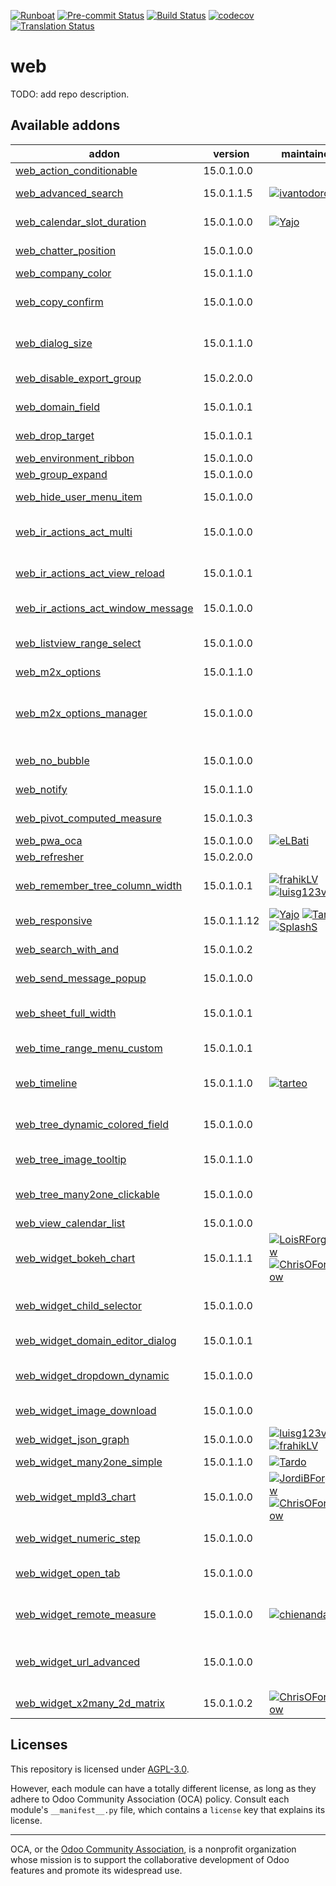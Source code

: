 
[![Runboat](https://img.shields.io/badge/runboat-Try%20me-875A7B.png)](https://runboat.odoo-community.org/builds?repo=OCA/web&target_branch=15.0)
[![Pre-commit Status](https://github.com/OCA/web/actions/workflows/pre-commit.yml/badge.svg?branch=15.0)](https://github.com/OCA/web/actions/workflows/pre-commit.yml?query=branch%3A15.0)
[![Build Status](https://github.com/OCA/web/actions/workflows/test.yml/badge.svg?branch=15.0)](https://github.com/OCA/web/actions/workflows/test.yml?query=branch%3A15.0)
[![codecov](https://codecov.io/gh/OCA/web/branch/15.0/graph/badge.svg)](https://codecov.io/gh/OCA/web)
[![Translation Status](https://translation.odoo-community.org/widgets/web-15-0/-/svg-badge.svg)](https://translation.odoo-community.org/engage/web-15-0/?utm_source=widget)

<!-- /!\ do not modify above this line -->

# web

TODO: add repo description.

<!-- /!\ do not modify below this line -->

<!-- prettier-ignore-start -->

[//]: # (addons)

Available addons
----------------
addon | version | maintainers | summary
--- | --- | --- | ---
[web_action_conditionable](web_action_conditionable/) | 15.0.1.0.0 |  | web_action_conditionable
[web_advanced_search](web_advanced_search/) | 15.0.1.1.5 | [![ivantodorovich](https://github.com/ivantodorovich.png?size=30px)](https://github.com/ivantodorovich) | Easier and more powerful searching tools
[web_calendar_slot_duration](web_calendar_slot_duration/) | 15.0.1.0.0 | [![Yajo](https://github.com/Yajo.png?size=30px)](https://github.com/Yajo) | Customizable calendar slot durations
[web_chatter_position](web_chatter_position/) | 15.0.1.0.0 |  | Add an option to change the chatter position
[web_company_color](web_company_color/) | 15.0.1.1.0 |  | Web Company Color
[web_copy_confirm](web_copy_confirm/) | 15.0.1.0.0 |  | Show confirmation dialogue before copying records
[web_dialog_size](web_dialog_size/) | 15.0.1.1.0 |  | A module that lets the user expand a dialog box to the full screen width.
[web_disable_export_group](web_disable_export_group/) | 15.0.2.0.0 |  | Web Disable Export Group
[web_domain_field](web_domain_field/) | 15.0.1.0.1 |  | Use computed field as domain
[web_drop_target](web_drop_target/) | 15.0.1.0.1 |  | Allows to drag files into Odoo
[web_environment_ribbon](web_environment_ribbon/) | 15.0.1.0.0 |  | Web Environment Ribbon
[web_group_expand](web_group_expand/) | 15.0.1.0.0 |  | Group Expand Buttons
[web_hide_user_menu_item](web_hide_user_menu_item/) | 15.0.1.0.0 |  | Web Hide User Menu Item
[web_ir_actions_act_multi](web_ir_actions_act_multi/) | 15.0.1.0.0 |  | Enables triggering of more than one action on ActionManager
[web_ir_actions_act_view_reload](web_ir_actions_act_view_reload/) | 15.0.1.0.1 |  | Enables reload of the current view via ActionManager
[web_ir_actions_act_window_message](web_ir_actions_act_window_message/) | 15.0.1.0.0 |  | Show a message box to users
[web_listview_range_select](web_listview_range_select/) | 15.0.1.0.0 |  | Enables selecting a range of records using the shift key
[web_m2x_options](web_m2x_options/) | 15.0.1.1.0 |  | web_m2x_options
[web_m2x_options_manager](web_m2x_options_manager/) | 15.0.1.0.0 |  | Adds an interface to manage the "Create" and "Create and Edit" options for specific models and fields.
[web_no_bubble](web_no_bubble/) | 15.0.1.0.0 |  | Remove the bubbles from the web interface
[web_notify](web_notify/) | 15.0.1.1.0 |  | Send notification messages to user
[web_pivot_computed_measure](web_pivot_computed_measure/) | 15.0.1.0.3 |  | Web Pivot Computed Measure
[web_pwa_oca](web_pwa_oca/) | 15.0.1.0.0 | [![eLBati](https://github.com/eLBati.png?size=30px)](https://github.com/eLBati) | Make Odoo a PWA
[web_refresher](web_refresher/) | 15.0.2.0.0 |  | Web Refresher
[web_remember_tree_column_width](web_remember_tree_column_width/) | 15.0.1.0.1 | [![frahikLV](https://github.com/frahikLV.png?size=30px)](https://github.com/frahikLV) [![luisg123v](https://github.com/luisg123v.png?size=30px)](https://github.com/luisg123v) | Remember the tree columns' widths across sessions.
[web_responsive](web_responsive/) | 15.0.1.1.12 | [![Yajo](https://github.com/Yajo.png?size=30px)](https://github.com/Yajo) [![Tardo](https://github.com/Tardo.png?size=30px)](https://github.com/Tardo) [![SplashS](https://github.com/SplashS.png?size=30px)](https://github.com/SplashS) | Responsive web client, community-supported
[web_search_with_and](web_search_with_and/) | 15.0.1.0.2 |  | Use AND conditions on omnibar search
[web_send_message_popup](web_send_message_popup/) | 15.0.1.0.0 |  | Web Send Message as Popup
[web_sheet_full_width](web_sheet_full_width/) | 15.0.1.0.1 |  | Use the whole available screen width when displaying sheets
[web_time_range_menu_custom](web_time_range_menu_custom/) | 15.0.1.0.1 |  | Web Time Range Menu Custom
[web_timeline](web_timeline/) | 15.0.1.1.0 | [![tarteo](https://github.com/tarteo.png?size=30px)](https://github.com/tarteo) | Interactive visualization chart to show events in time
[web_tree_dynamic_colored_field](web_tree_dynamic_colored_field/) | 15.0.1.0.0 |  | Allows you to dynamically color fields on tree views
[web_tree_image_tooltip](web_tree_image_tooltip/) | 15.0.1.1.0 |  | Show images in tree views via tooltip
[web_tree_many2one_clickable](web_tree_many2one_clickable/) | 15.0.1.0.0 |  | Open the linked resource when clicking on their name
[web_view_calendar_list](web_view_calendar_list/) | 15.0.1.0.0 |  | Show calendars as a List
[web_widget_bokeh_chart](web_widget_bokeh_chart/) | 15.0.1.1.1 | [![LoisRForgeFlow](https://github.com/LoisRForgeFlow.png?size=30px)](https://github.com/LoisRForgeFlow) [![ChrisOForgeFlow](https://github.com/ChrisOForgeFlow.png?size=30px)](https://github.com/ChrisOForgeFlow) | This widget allows to display charts using Bokeh library.
[web_widget_child_selector](web_widget_child_selector/) | 15.0.1.0.0 |  | Widget used for navigation on hierarchy fields
[web_widget_domain_editor_dialog](web_widget_domain_editor_dialog/) | 15.0.1.0.1 |  | Recovers the Domain Editor Dialog functionality
[web_widget_dropdown_dynamic](web_widget_dropdown_dynamic/) | 15.0.1.0.0 |  | This module adds support for dynamic dropdown widget
[web_widget_image_download](web_widget_image_download/) | 15.0.1.0.0 |  | Allows to download any image from its widget
[web_widget_json_graph](web_widget_json_graph/) | 15.0.1.0.0 | [![luisg123v](https://github.com/luisg123v.png?size=30px)](https://github.com/luisg123v) [![frahikLV](https://github.com/frahikLV.png?size=30px)](https://github.com/frahikLV) | Draw json fields with graphs.
[web_widget_many2one_simple](web_widget_many2one_simple/) | 15.0.1.1.0 | [![Tardo](https://github.com/Tardo.png?size=30px)](https://github.com/Tardo) | Simple many2one widget
[web_widget_mpld3_chart](web_widget_mpld3_chart/) | 15.0.1.0.0 | [![JordiBForgeFlow](https://github.com/JordiBForgeFlow.png?size=30px)](https://github.com/JordiBForgeFlow) [![ChrisOForgeFlow](https://github.com/ChrisOForgeFlow.png?size=30px)](https://github.com/ChrisOForgeFlow) | This widget allows to display charts using MPLD3 library.
[web_widget_numeric_step](web_widget_numeric_step/) | 15.0.1.0.0 |  | Web Widget Numeric Step
[web_widget_open_tab](web_widget_open_tab/) | 15.0.1.0.0 |  | Allow to open record from trees on new tab from tree views
[web_widget_remote_measure](web_widget_remote_measure/) | 15.0.1.0.0 | [![chienandalu](https://github.com/chienandalu.png?size=30px)](https://github.com/chienandalu) | Allows to connect to remote devices to record measures
[web_widget_url_advanced](web_widget_url_advanced/) | 15.0.1.0.0 |  | This module extends URL widget for displaying anchors with custom labels.
[web_widget_x2many_2d_matrix](web_widget_x2many_2d_matrix/) | 15.0.1.0.2 | [![ChrisOForgeFlow](https://github.com/ChrisOForgeFlow.png?size=30px)](https://github.com/ChrisOForgeFlow) | Show list fields as a matrix

[//]: # (end addons)

<!-- prettier-ignore-end -->

## Licenses

This repository is licensed under [AGPL-3.0](LICENSE).

However, each module can have a totally different license, as long as they adhere to Odoo Community Association (OCA)
policy. Consult each module's `__manifest__.py` file, which contains a `license` key
that explains its license.

----
OCA, or the [Odoo Community Association](http://odoo-community.org/), is a nonprofit
organization whose mission is to support the collaborative development of Odoo features
and promote its widespread use.
